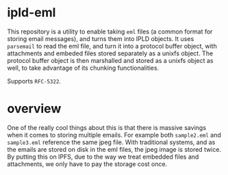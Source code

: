 # ipld-eml

This repository is a utility to enable taking `eml` files (a common format for storing email messages), and turns them into IPLD objects. It uses `parsemail` to read the eml file, and turn it into a protocol buffer object, with attachments and embeded files stored separately as a unixfs object. The protocol buffer object is then marshalled and stored as a unixfs object as well, to take advantage of its chunking functionalities.

Supports `RFC-5322`.

# overview

One of the really cool things about this is that there is massive savings when it comes to storing multiple emails. For example both `sample2.eml`  and `sample3.eml` reference the same jpeg file. With traditional systems, and as the emails are stored on disk in the eml files, the jpeg image is stored twice. By putting this on IPFS, due to the way we treat embedded files and attachments, we only have to pay the storage cost once.